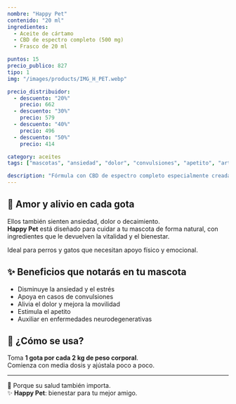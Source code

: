 ```yaml
---
nombre: "Happy Pet"
contenido: "20 ml"
ingredientes:
  - Aceite de cártamo
  - CBD de espectro completo (500 mg)
  - Frasco de 20 ml

puntos: 15
precio_publico: 827
tipo: 1
img: "/images/products/IMG_H_PET.webp"

precio_distribuidor:
  - descuento: "20%"
    precio: 662
  - descuento: "30%"
    precio: 579
  - descuento: "40%"
    precio: 496
  - descuento: "50%"
    precio: 414

category: aceites
tags: ["mascotas", "ansiedad", "dolor", "convulsiones", "apetito", "artritis", "neurodegenerativas"]

description: "Fórmula con CBD de espectro completo especialmente creada para apoyar la salud emocional y física de tu mascota. 500 mg en 20 ml."
---
```


## 🐶 Amor y alivio en cada gota

Ellos también sienten ansiedad, dolor o decaimiento.  
**Happy Pet** está diseñado para cuidar a tu mascota de forma natural, con ingredientes que le devuelven la vitalidad y el bienestar.

Ideal para perros y gatos que necesitan apoyo físico y emocional.

## ✨ Beneficios que notarás en tu mascota

- Disminuye la ansiedad y el estrés  
- Apoya en casos de convulsiones  
- Alivia el dolor y mejora la movilidad  
- Estimula el apetito  
- Auxiliar en enfermedades neurodegenerativas

## 🧴 ¿Cómo se usa?

Toma **1 gota por cada 2 kg de peso corporal**.  
Comienza con media dosis y ajústala poco a poco.

---

🐾 Porque su salud también importa.  
✨ **Happy Pet**: bienestar para tu mejor amigo.
